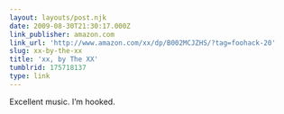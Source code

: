 ```yaml
---
layout: layouts/post.njk
date: 2009-08-30T21:30:17.000Z
link_publisher: amazon.com
link_url: 'http://www.amazon.com/xx/dp/B002MCJZHS/?tag=foohack-20'
slug: xx-by-the-xx
title: 'xx, by The XX'
tumblrid: 175718137
type: link
---
```

<p>Excellent music. I&rsquo;m hooked.</p>
